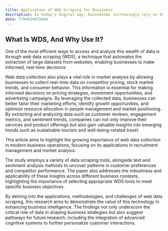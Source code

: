 ```yaml
---
title: Application of Web Scraping for Bussiness
description: In today's digital age, businesses increasingly rely on data-driven strategies to maintain a competitive edge. The exponential growth of user-generated content, especially on social media and review platforms, has made it possible for companies to tap into vast amounts of information that offer valuable insights into customer preferences, market trends, and competitive dynamics.
date: 1704824931604
---
```


## What Is WDS, And Why Use It?
One of the most efficient ways to access and analyze this wealth of data is through web data scraping (WDS), a technique that automates the extraction of large datasets from websites, enabling businesses to make informed, real-time decisions

Web data collection also plays a vital role in market analysis by allowing businesses to collect real-time data on competitor pricing, stock market trends, and consumer behavior. This information is essential for making informed decisions on pricing strategies, investment opportunities, and advertising campaigns. By leveraging the collected data, businesses can better tailor their marketing efforts, identify growth opportunities, and optimize resource allocation in people management and market positioning. By extracting and analyzing data such as customer reviews, engagement metrics, and sentiment trends, companies can not only improve their services and product offerings but also gain valuable insights into emerging trends such as sustainable tourism and well-being-related travel.

This article aims to highlight the growing importance of web data collection in modern business operations, focusing on its applications in recruitment management and market analysis.

The study employs a variety of data scraping tools, alongside text and sentiment analysis methods to uncover patterns in customer preferences and competitor performance. The paper also addresses the robustness and applicability of these insights across different business contexts, highlighting the importance of selecting appropriate WDS tools to meet specific business objectives.

By delving into the applications, methodologies, and challenges of web data scraping, this research aims to demonstrate the value of this technology in enhancing business intelligence. The findings not only underscore the critical role of data in shaping business strategies but also suggest pathways for future research, including the integration of advanced cognitive systems to further personalize customer interactions.
